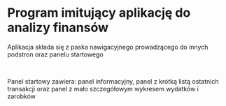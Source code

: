 # Program imitujący aplikację do analizy finansów

<p>Aplikacja składa się z paska nawigacyjnego prowadzącego do innych podstron oraz panelu startowego</p><br>
<p>Panel startowy zawiera: panel informacyjny, panel z krótką listą ostatnich transakcji oraz panel z mało szczegółowym wykresem wydatków i zarobków</p><br>
